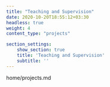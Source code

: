 ```yaml
---
title: "Teaching and Supervision"
date: 2020-10-20T18:55:12+03:30
headless: true
weight: 4
content_type: "projects"

section_settings:
    show_section: true
    title: 'Teaching and Supervision'
    subtitle: ''
---
```


home/projects.md
